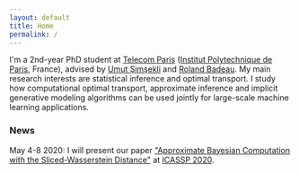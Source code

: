 ```yaml
---
layout: default
title: Home
permalink: /
---
```


<p> I'm a 2nd-year PhD student at <a href="https://www.telecom-paris.fr/en/home" target="_blank">Telecom Paris</a> (<a href="https://www.ip-paris.fr/en/home-en/" target="_blank">Institut Polytechnique de Paris</a>, France), advised by <a href="https://perso.telecom-paristech.fr/simsekli/" target="_blank">Umut &#350;im&#351;ekli</a> and <a href="https://perso.telecom-paristech.fr/rbadeau/" target="_blank">Roland Badeau</a>. My main research interests are statistical inference and optimal transport. I study how computational optimal transport, approximate inference and implicit generative modeling algorithms can be used jointly for large-scale machine learning applications. </p>

<h3> News </h3>
May 4-8 2020: I will present our paper <a href="https://arxiv.org/abs/1910.12815" target="_blank">"Approximate Bayesian Computation with the Sliced-Wasserstein Distance"</a> at <a href="https://2020.ieeeicassp.org/" target="_blank">ICASSP 2020</a>. 